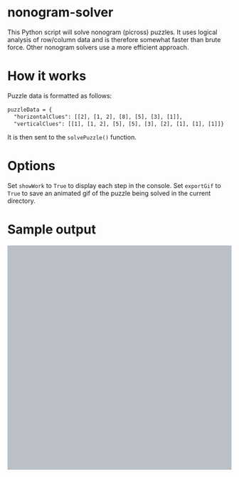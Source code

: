 # nonogram-solver
This Python script will solve nonogram (picross) puzzles. It uses logical analysis of row/column data and is therefore somewhat faster than brute force. Other nonogram solvers use a more efficient approach.

# How it works
Puzzle data is formatted as follows:
```
puzzleData = {
  "horizontalClues": [[2], [1, 2], [8], [5], [3], [1]], 
  "verticalClues": [[1], [1, 2], [5], [5], [3], [2], [1], [1], [1]]}
```
It is then sent to the `solvePuzzle()` function.

# Options
Set `showWork` to `True` to display each step in the console.
Set `exportGif` to `True` to save an animated gif of the puzzle being solved in the current directory.

# Sample output
![bird nonogram output](images/bird_nonogram.gif)
